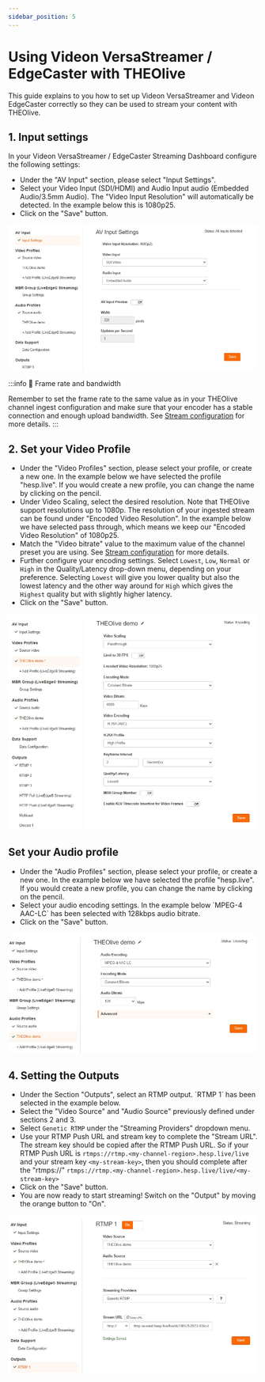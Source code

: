 ```yaml
---
sidebar_position: 5
---
```


# Using Videon VersaStreamer / EdgeCaster with THEOlive

This guide explains to you how to set up Videon VersaStreamer and Videon EdgeCaster correctly so they can be used to stream your content with THEOlive.

## 1. Input settings

In your Videon VersaStreamer / EdgeCaster Streaming Dashboard configure the following settings:

- Under the "AV Input" section, please select "Input Settings".
- Select your Video Input (SDI/HDMI) and Audio Input audio (Embedded Audio/3.5mm Audio). The "Video Input Resolution" will automatically be detected. In the example below this is 1080p25.
- Click on the "Save" button.

![Defining the input settings](../assets/img/ad14aad-1.Videon_Edgecaster_-_Input_Settings.jpg)

:::info 🚧 Frame rate and bandwidth

Remember to set the frame rate to the same value as in your THEOlive channel ingest configuration and make sure that your encoder has a stable connection and enough upload bandwidth. See [Stream configuration](./stream-configuration.mdx) for more details.
:::

## 2. Set your Video Profile

- Under the "Video Profiles" section, please select your profile, or create a new one. In the example below we have selected the profile "hesp.live". If you would create a new profile, you can change the name by clicking on the pencil.
- Under Video Scaling, select the desired resolution. Note that THEOlive support resolutions up to 1080p. The resolution of your ingested stream can be found under "Encoded Video Resolution". In the example below we have selected pass through, which means we keep our "Encoded Video Resolution" of 1080p25.
- Match the "Video bitrate" value to the maximum value of the channel preset you are using. See [Stream configuration](./stream-configuration.mdx) for more details.
- Further configure your encoding settings. Select `Lowest`, `Low`, `Normal` or `High` in the Quality/Latency drop-down menu, depending on your preference. Selecting `Lowest` will give you lower quality but also the lowest latency and the other way around for `High` which gives the `Highest` quality but with slightly higher latency.
- Click on the "Save" button.

![Setting up the video profile](../assets/img/c5767b3-2.Videon_Edgecaster_-_Video_Profile.jpg)

## Set your Audio profile

- Under the "Audio Profiles" section, please select your profile, or create a new one. In the example below we have selected the profile "hesp.live". If you would create a new profile, you can change the name by clicking on the pencil.
- Select your audio encoding settings. In the example below ´MPEG-4 AAC-LC\` has been selected with 128kbps audio bitrate.
- Click on the "Save" button.

![Setting the audio profile](../assets/img/fad7ad2-3.Videon_Edgecaster_-_Audio_Profile.jpg)

## 4. Setting the Outputs

- Under the Section "Outputs", select an RTMP output. ´RTMP 1´ has been selected in the example below.
- Select the "Video Source" and "Audio Source" previously defined under sections 2 and 3.
- Select `Genetic RTMP` under the "Streaming Providers" dropdown menu.
- Use your RTMP Push URL and stream key to complete the "Stream URL". The stream key should be copied after the RTMP Push URL. So if your RTMP Push URL is `rtmps://rtmp.<my-channel-region>.hesp.live/live` and your stream key `<my-stream-key>`, then you should complete after the "rtmps://" `rtmps://rtmp.<my-channel-region>.hesp.live/live/<my-stream-key>`
- Click on the "Save" button.
- You are now ready to start streaming! Switch on the "Output" by moving the orange button to "On".

![Setting the outputs](../assets/img/15eb115-4.Videon_Edgecaster_-_Output.jpg)
